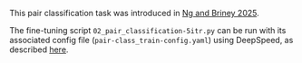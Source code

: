 This pair classification task was introduced in [Ng and Briney 2025](https://doi.org/10.1016/j.patter.2025.101239).

The fine-tuning script `02_pair_classification-5itr.py` can be run with its associated config file (`pair-class_train-config.yaml`) using DeepSpeed, as described [here](https://github.com/brineylab/deepspeed/tree/main).
